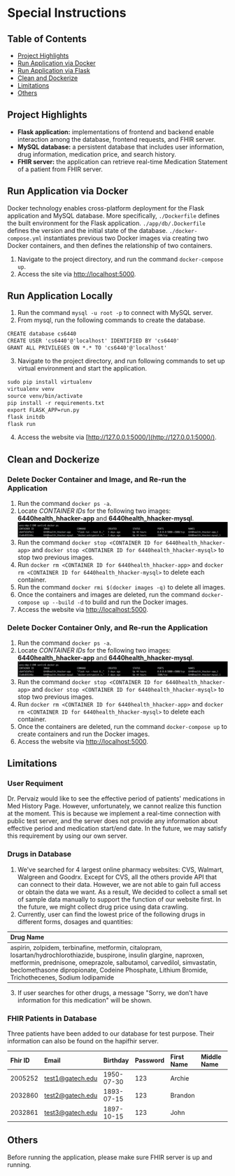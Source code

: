 # Special Instructions

## Table of Contents

* [Project Highlights](#project-highlights)
* [Run Application via Docker](#run-application-via-docker)
* [Run Application via Flask](#run-application-via-flask)
* [Clean and Dockerize](#clean-and-dockerize)
* [Limitations](#limitations)
* [Others](#others)

## Project Highlights
* __Flask application:__ implementations of frontend and backend enable interaction among the database, frontend requests, and FHIR server.
* __MySQL database:__ a persistent database that includes user information, drug information, medication price, and search history.
* __FHIR server:__ the application can retrieve real-time Medication Statement of a patient from FHIR server.

## Run Application via Docker
Docker technology enables cross-platform deployment for the Flask application and MySQL database. More specifically, ```./Dockerfile``` defines the built environment for the Flask application. ```./app/db/.Dockerfile``` defines the version and the initial state of the database. ```./docker-compose.yml``` instantiates previous two Docker images via creating two Docker containers, and then defines the relationship of two containers.

1. Navigate to the project directory, and run the command ```docker-compose up```.
1. Access the site via [http://localhost:5000](http://localhost:5000).

## Run Application Locally
1. Run the command ```mysql -u root -p``` to connect with MySQL server.
2. From mysql, run the following commands to create the database.
```
CREATE database cs6440
CREATE USER 'cs6440'@'localhost' IDENTIFIED BY 'cs6440'
GRANT ALL PRIVILEGES ON *.* TO 'cs6440'@'localhost'
```
3. Navigate to the project directory, and run following commands to set up virtual environment and start the application.
```
sudo pip install virtualenv
virtualenv venv
source venv/bin/activate
pip install -r requirements.txt
export FLASK_APP=run.py
flask initdb
flask run
```
4. Access the website via [http://127.0.0.1:5000/](http://127.0.0.1:5000/).


## Clean and Dockerize

### Delete Docker Container and Image, and Re-run the Application
1. Run the command ```docker ps -a```.
1. Locate _CONTAINER IDs_ for the following two images: __6440health_hhacker-app__ and __6440health_hhacker-mysql__.
![containerID](images/docker_container_id.png)
1. Run the command ```docker stop <CONTAINER ID for 6440health_hhacker-app>``` and ```docker stop <CONTAINER ID for 6440health_hhacker-mysql>``` to stop two previous images.
1. Run ```docker rm <CONTAINER ID for 6440health_hhacker-app>``` and ```docker rm <CONTAINER ID for 6440health_hhacker-mysql>``` to delete each container.
1. Run the command ```docker rmi $(docker images -q)``` to delete all images.
1. Once the containers and images are deleted, run the command ```docker-compose up --build -d``` to build and run the Docker images.
1. Access the website via [http://localhost:5000](http://localhost:5000).


### Delete Docker Container Only, and Re-run the Application
1. Run the command ```docker ps -a```.
1. Locate _CONTAINER IDs_ for the following two images: __6440health_hhacker-app__ and __6440health_hhacker-mysql__.
![containerID](images/docker_container_id.png)
1. Run the command ```docker stop <CONTAINER ID for 6440health_hhacker-app>``` and ```docker stop <CONTAINER ID for 6440health_hhacker-mysql>``` to stop two previous images.
1. Run ```docker rm <CONTAINER ID for 6440health_hhacker-app>``` and ```docker rm <CONTAINER ID for 6440health_hhacker-mysql>``` to delete each container.
1. Once the containers are deleted, run the command ```docker-compose up``` to create containers and run the Docker images.
1. Access the website via [http://localhost:5000](http://localhost:5000).

## Limitations
### User Requiment
Dr. Pervaiz would like to see the effective period of patients' medications in Med History Page. However, unfortunately, we cannot realize this function at the moment. This is because we implement a real-time connection with public test server, and the server does not provide any information about effective period and medication start/end date. In the future, we may satisfy this requirement by using our own server. 

### Drugs in Database
1. We've searched for 4 largest online pharmacy websites: CVS, Walmart, Walgreen and Goodrx. Except for CVS, all the others provide
API that can connect to their data. However, we are not able to gain full access or obtain the data we want. As a result, We decided to collect a small set of sample data manually
to support the function of our website first. In the future, we might collect drug price using data crawling. 
2. Currently, user can find the lowest price of the following drugs in different forms, dosages and quantities:

| Drug Name |
|:-----|
| aspirin, zolpidem, terbinafine, metformin, citalopram, losartan/hydrochlorothiazide, buspirone, insulin glargine, naproxen, metformin, prednisone, omeprazole, salbutamol, carvedilol, simvastatin, beclomethasone dipropionate, Codeine Phosphate, Lithium Bromide, Trichothecenes, Sodium Iodipamide  |

3. If user searches for other drugs, a message "Sorry, we don’t have information for this medication" will be shown.

### FHIR Patients in Database
Three patients have been added to our database for test purpose. Their information can also be found on the hapifhir server.

| Fhir ID | Email | Birthday | Password | First Name | Middle Name | Last Name |
|:--|:-----|:-----|:-----|:-----|:-----|:-----|
| 2005252 | test1@gatech.edu | 1950-07-30 | 123 | Archie | | Wang |
| 2032860 | test2@gatech.edu | 1893-07-15 | 123 | Brandon | | Ferguson |
| 2032861 | test3@gatech.edu | 1897-10-15 | 123 | John | | Doe |


## Others
Before running the application, please make sure FHIR server is up and running.
